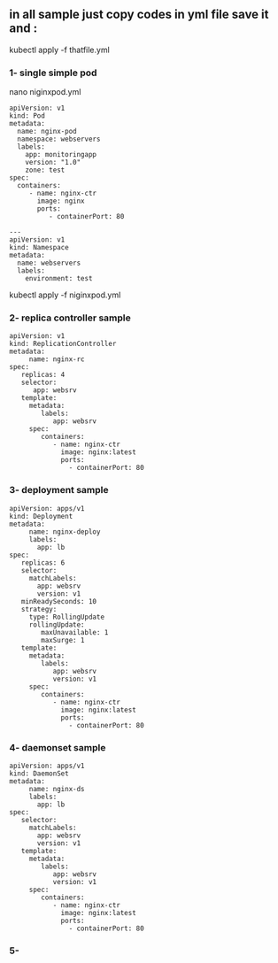 


## in all sample just copy codes in yml file save it and :

kubectl apply -f thatfile.yml


### 1- single simple pod
nano niginxpod.yml

    apiVersion: v1
    kind: Pod
    metadata:
      name: nginx-pod
      namespace: webservers
      labels:
        app: monitoringapp
        version: "1.0"
        zone: test
    spec:
      containers:
         - name: nginx-ctr
           image: nginx
           ports:
              - containerPort: 80
    
    ---
    apiVersion: v1
    kind: Namespace
    metadata:
      name: webservers
      labels:
        environment: test

kubectl apply -f niginxpod.yml


### 2- replica controller sample


    apiVersion: v1
    kind: ReplicationController
    metadata:
         name: nginx-rc
    spec:
       replicas: 4
       selector:
          app: websrv
       template:
         metadata:
            labels:
               app: websrv
         spec:
            containers:
               - name: nginx-ctr
                 image: nginx:latest
                 ports:
                   - containerPort: 80



### 3- deployment sample

    apiVersion: apps/v1
    kind: Deployment
    metadata:
         name: nginx-deploy
         labels:
           app: lb
    spec:
       replicas: 6
       selector:
         matchLabels:
           app: websrv
           version: v1
       minReadySeconds: 10
       strategy:
         type: RollingUpdate
         rollingUpdate:
            maxUnavailable: 1
            maxSurge: 1
       template:
         metadata:
            labels:
               app: websrv
               version: v1
         spec:
            containers:
               - name: nginx-ctr
                 image: nginx:latest
                 ports:
                   - containerPort: 80


### 4- daemonset sample

    apiVersion: apps/v1
    kind: DaemonSet
    metadata:
         name: nginx-ds
         labels:
           app: lb
    spec:
       selector:
         matchLabels:
           app: websrv
           version: v1
       template:
         metadata:
            labels:
               app: websrv
               version: v1
         spec:
            containers:
               - name: nginx-ctr
                 image: nginx:latest
                 ports:
                   - containerPort: 80


### 5- 

















